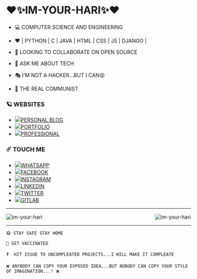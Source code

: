 # ❤️✨IM-YOUR-HARI✨❤️

- 💻 COMPUTER SCIENCE AND ENGINEERING

- ❤️ | PYTHON | C | JAVA | HTML | CSS | JS | DJANGO |

- 👯 LOOKING TO COLLABORATE ON OPEN SOURCE

- 💬 ASK ME ABOUT TECH

- 🎭 I'M NOT A HACKER...BUT I CAN😝

- 🚩 THE REAL COMMUNIST

### 🪐 WEBSITES
* <img src="https://img.icons8.com/doodle/17/000000/blogger--v1.png"/>[PERSONAL BLOG](https://jinn-pusthakam.blogspot.com/)
* <img src="https://img.icons8.com/dusk/17/000000/resume.png"/>[PORTFOLIO](https://im-your-hari.github.io/hari/)
* <img src="https://img.icons8.com/nolan/17/world-of-warcraft.png"/>[PROFESSIONAL](https://wovenwebs.ml/)
  
### ☄️ TOUCH ME
* <img src="https://img.icons8.com/clouds/25/000000/whatsapp.png"/>[WHATSAPP](https://wa.me/918157096325/?text=Hi_Im-your-hari..This_is_from_git...!)
* <img src="https://img.icons8.com/clouds/25/000000/facebook-new.png"/>[FACEBOOK](https://www.facebook.com/profile.php?id=100012457269072)
* <img src="https://img.icons8.com/clouds/25/000000/instagram-new--v2.png"/>[INSTAGRAM](https://www.instagram.com/im_your_hari/)
* <img src="https://img.icons8.com/clouds/25/000000/linkedin.png"/>[LINKEDIN](https://www.linkedin.com/in/harikrishnan-kb-21aa25120/)
* <img src="https://img.icons8.com/clouds/25/000000/twitter.png"/>[TWITTER](https://twitter.com/HARIKRI38716276)
* <img src="https://img.icons8.com/color/25/000000/gitlab.png"/>[GITLAB](https://gitlab.com/Im-your-hari)
<hr>
<img align="center" src="https://github-readme-stats.vercel.app/api?username=im-your-hari&bg_color=30,e96443,904e95&title_color=fff&text_color=fff&show_icons=true&locale=en" alt="im-your-hari" />
<img align="right" src="https://github-readme-stats.vercel.app/api/top-langs?username=im-your-hari&bg_color=30,e96443,904e95&title_color=fff&text_color=fff&show_icons=true&locale=en&layout=compact" alt="im-your-hari" /><br>

<hr>



```
😷 STAY SAFE STAY HOME
```

```
💉 GET VACCINATED
```
```
❓  HIT ISSUE TO UNCOMPLEATED PROJECTS...I WILL MAKE IT COMPLEATE
```
```
❌ ANYBODY CAN COPY YOUR EXPOSED IDEA...BUT NOBODY CAN COPY YOUR STYLE OF IMAGINATION...! ❌
```
